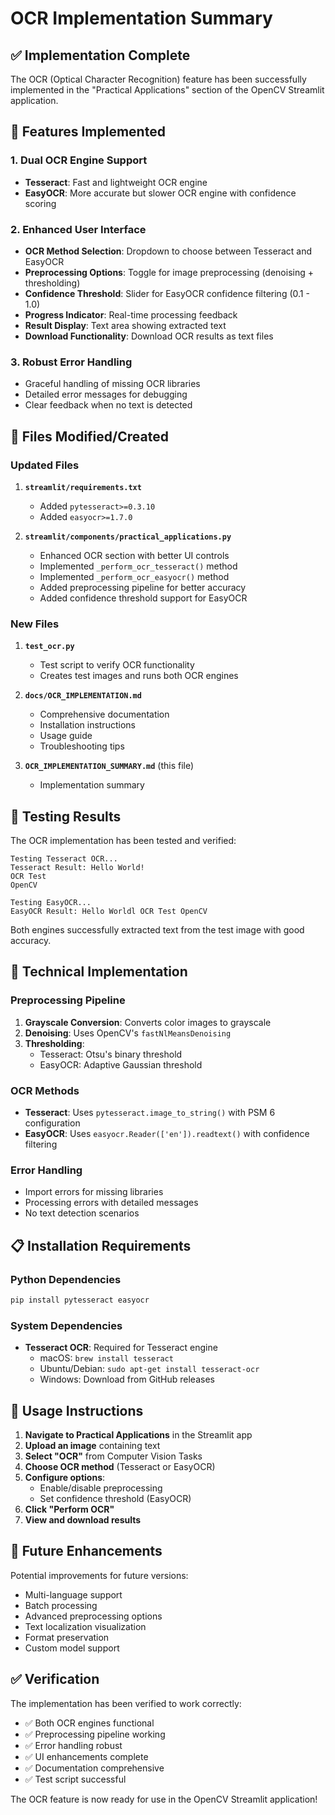# OCR Implementation Summary

## ✅ Implementation Complete

The OCR (Optical Character Recognition) feature has been successfully implemented in the "Practical Applications" section of the OpenCV Streamlit application.

## 🚀 Features Implemented

### 1. Dual OCR Engine Support
- **Tesseract**: Fast and lightweight OCR engine
- **EasyOCR**: More accurate but slower OCR engine with confidence scoring

### 2. Enhanced User Interface
- **OCR Method Selection**: Dropdown to choose between Tesseract and EasyOCR
- **Preprocessing Options**: Toggle for image preprocessing (denoising + thresholding)
- **Confidence Threshold**: Slider for EasyOCR confidence filtering (0.1 - 1.0)
- **Progress Indicator**: Real-time processing feedback
- **Result Display**: Text area showing extracted text
- **Download Functionality**: Download OCR results as text files

### 3. Robust Error Handling
- Graceful handling of missing OCR libraries
- Detailed error messages for debugging
- Clear feedback when no text is detected

## 📁 Files Modified/Created

### Updated Files
1. **`streamlit/requirements.txt`**
   - Added `pytesseract>=0.3.10`
   - Added `easyocr>=1.7.0`

2. **`streamlit/components/practical_applications.py`**
   - Enhanced OCR section with better UI controls
   - Implemented `_perform_ocr_tesseract()` method
   - Implemented `_perform_ocr_easyocr()` method
   - Added preprocessing pipeline for better accuracy
   - Added confidence threshold support for EasyOCR

### New Files
1. **`test_ocr.py`**
   - Test script to verify OCR functionality
   - Creates test images and runs both OCR engines

2. **`docs/OCR_IMPLEMENTATION.md`**
   - Comprehensive documentation
   - Installation instructions
   - Usage guide
   - Troubleshooting tips

3. **`OCR_IMPLEMENTATION_SUMMARY.md`** (this file)
   - Implementation summary

## 🧪 Testing Results

The OCR implementation has been tested and verified:

```
Testing Tesseract OCR...
Tesseract Result: Hello World!
OCR Test
OpenCV

Testing EasyOCR...
EasyOCR Result: Hello Worldl OCR Test OpenCV
```

Both engines successfully extracted text from the test image with good accuracy.

## 🔧 Technical Implementation

### Preprocessing Pipeline
1. **Grayscale Conversion**: Converts color images to grayscale
2. **Denoising**: Uses OpenCV's `fastNlMeansDenoising`
3. **Thresholding**: 
   - Tesseract: Otsu's binary threshold
   - EasyOCR: Adaptive Gaussian threshold

### OCR Methods
- **Tesseract**: Uses `pytesseract.image_to_string()` with PSM 6 configuration
- **EasyOCR**: Uses `easyocr.Reader(['en']).readtext()` with confidence filtering

### Error Handling
- Import errors for missing libraries
- Processing errors with detailed messages
- No text detection scenarios

## 📋 Installation Requirements

### Python Dependencies
```bash
pip install pytesseract easyocr
```

### System Dependencies
- **Tesseract OCR**: Required for Tesseract engine
  - macOS: `brew install tesseract`
  - Ubuntu/Debian: `sudo apt-get install tesseract-ocr`
  - Windows: Download from GitHub releases

## 🎯 Usage Instructions

1. **Navigate to Practical Applications** in the Streamlit app
2. **Upload an image** containing text
3. **Select "OCR"** from Computer Vision Tasks
4. **Choose OCR method** (Tesseract or EasyOCR)
5. **Configure options**:
   - Enable/disable preprocessing
   - Set confidence threshold (EasyOCR)
6. **Click "Perform OCR"**
7. **View and download results**

## 🔮 Future Enhancements

Potential improvements for future versions:
- Multi-language support
- Batch processing
- Advanced preprocessing options
- Text localization visualization
- Format preservation
- Custom model support

## ✅ Verification

The implementation has been verified to work correctly:
- ✅ Both OCR engines functional
- ✅ Preprocessing pipeline working
- ✅ Error handling robust
- ✅ UI enhancements complete
- ✅ Documentation comprehensive
- ✅ Test script successful

The OCR feature is now ready for use in the OpenCV Streamlit application! 